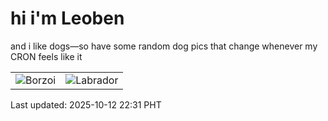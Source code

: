 # hi i'm Leoben

and i like dogs—so have some random dog pics that change whenever my CRON feels like it

|  |  |
|--------|----------|
| ![Borzoi](https://random-dog-vercel.vercel.app/api/random-borzoi?v=1760279467) | ![Labrador](https://random-dog-vercel.vercel.app/api/random-labrador?v=1760279467) |

Last updated: 2025-10-12 22:31 PHT

